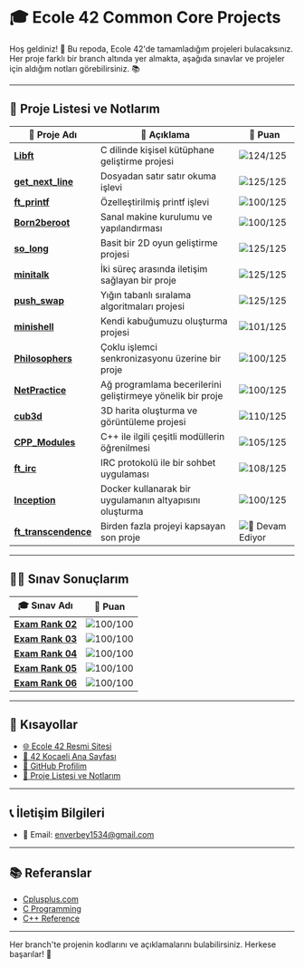 # 🎓 **Ecole 42 Common Core Projects** 

Hoş geldiniz! 👋 Bu repoda, Ecole 42'de tamamladığım projeleri bulacaksınız. Her proje farklı bir branch altında yer almakta, aşağıda sınavlar ve projeler için aldığım notları görebilirsiniz. 📚

---

## 📂 **Proje Listesi ve Notlarım**

| 📝 **Proje Adı**             | 📖 **Açıklama**                            | 🌟 **Puan** |
| --------------------------- | ------------------------------------------ | ----------- |
|[**Libft**][tree_Libft]      | C dilinde kişisel kütüphane geliştirme projesi      | ![124/125](https://img.shields.io/badge/-124%2F125-brightgreen) |
|[**get_next_line**][tree_get_next_line]            | Dosyadan satır satır okuma işlevi                    | ![125/125](https://img.shields.io/badge/-125%2F125-brightgreen) |
|[**ft_printf**][tree_ft_printf]                | Özelleştirilmiş printf işlevi                         | ![100/125](https://img.shields.io/badge/-100%2F125-brightgreen) |
|[**Born2beroot**][tree_Born2beroot]              | Sanal makine kurulumu ve yapılandırması              | ![100/125](https://img.shields.io/badge/-100%2F125-brightgreen) |
|[**so_long**][tree_so_long]                  | Basit bir 2D oyun geliştirme projesi                 | ![125/125](https://img.shields.io/badge/-125%2F125-brightgreen) |
|[**minitalk**][tree_minitalk]                 | İki süreç arasında iletişim sağlayan bir proje       | ![125/125](https://img.shields.io/badge/-125%2F125-brightgreen) |
|[**push_swap**][tree_push_swap]                | Yığın tabanlı sıralama algoritmaları projesi        | ![125/125](https://img.shields.io/badge/-125%2F125-brightgreen) |
|[**minishell**][tree_minishell]                | Kendi kabuğumuzu oluşturma projesi                   | ![101/125](https://img.shields.io/badge/-101%2F125-brightgreen) |
|[**Philosophers**][tree_Philosophers]             | Çoklu işlemci senkronizasyonu üzerine bir proje      | ![100/125](https://img.shields.io/badge/-100%2F125-brightgreen) |
|[**NetPractice**][tree_NetPractice]              | Ağ programlama becerilerini geliştirmeye yönelik bir proje | ![100/125](https://img.shields.io/badge/-100%2F125-brightgreen) |
|[**cub3d**][tree_cub3d]                    | 3D harita oluşturma ve görüntüleme projesi          | ![110/125](https://img.shields.io/badge/-110%2F125-brightgreen) |
|[**CPP_Modules**][tree_cppmodules]              | C++ ile ilgili çeşitli modüllerin öğrenilmesi       | ![105/125](https://img.shields.io/badge/-105%2F125-brightgreen) |
|[**ft_irc**][tree_ft_irc]                   | IRC protokolü ile bir sohbet uygulaması              | ![108/125](https://img.shields.io/badge/-108%2F125-brightgreen) |
|[**Inception**][tree_Inception]                | Docker kullanarak bir uygulamanın altyapısını oluşturma | ![100/125](https://img.shields.io/badge/-100%2F125-brightgreen) |
|[**ft_transcendence**][tree_ft_transcendence]         | Birden fazla projeyi kapsayan son proje              | ![🚧 Devam Ediyor](https://img.shields.io/badge/-🚧%20Devam%20Ediyor-orange) |

---

## 🧑‍💻 **Sınav Sonuçlarım**

| 🎓 **Sınav Adı**             | 🌟 **Puan** |
| ---------------------------- | ----------- |
| [**Exam Rank 02**][tree_exam02]             | ![100/100](https://img.shields.io/badge/-100%2F100-brightgreen) |
| [**Exam Rank 03**][tree_exam03]             | ![100/100](https://img.shields.io/badge/-100%2F100-brightgreen) |
| <span style="color: red;">[**Exam Rank 04**][tree_exam04]</span>             | ![100/100](https://img.shields.io/badge/-100%2F100-brightgreen) |
| [**Exam Rank 05**][tree_exam05]             | ![100/100](https://img.shields.io/badge/-100%2F100-brightgreen) |
| [**Exam Rank 06**][tree_exam06]             | ![100/100](https://img.shields.io/badge/-100%2F100-brightgreen) |

---

## 🔗 **Kısayollar**

- [🌐 Ecole 42 Resmi Sitesi](https://42.fr/en/homepage/)
- [🏫 42 Kocaeli Ana Sayfası](https://42kocaeli.com.tr)
- [👤 GitHub Profilim](https://github.com/enverbey)
- [📑 Proje Listesi ve Notlarım](#-proje-listesi-ve-notlarım)

---

## 📞 **İletişim Bilgileri**

- 📧 Email: [enverbey1534@gmail.com](mailto:enverbey1534@gmail.com)

---

## 📚 **Referanslar**

- [Cplusplus.com](https://cplusplus.com)
- [C Programming](https://www.cprogramming.com)
- [C++ Reference](https://en.cppreference.com/w/)

---
Her branch'te projenin kodlarını ve açıklamalarını bulabilirsiniz. Herkese başarılar! 🚀

[tree_Libft]: https://github.com/enverbey/42CommonCoreProjects/tree/Libft
[tree_get_next_line]: https://github.com/enverbey/42CommonCoreProjects/tree/get_next_line
[tree_ft_printf]: https://github.com/enverbey/42CommonCoreProjects/tree/ft_printf
[tree_Born2beroot]: https://github.com/enverbey/42CommonCoreProjects/tree/Born2beroot
[tree_so_long]: https://github.com/enverbey/42CommonCoreProjects/tree/so-long
[tree_minitalk]: https://github.com/enverbey/42CommonCoreProjects/tree/minitalk
[tree_push_swap]: https://github.com/enverbey/42CommonCoreProjects/tree/push_swap
[tree_minishell]: https://github.com/enverbey/42CommonCoreProjects/tree/minishell
[tree_Philosophers]: https://github.com/enverbey/42CommonCoreProjects/tree/Philosophers/
[tree_NetPractice]: https://github.com/enverbey/42CommonCoreProjects/tree/NetPractice
[tree_cub3d]: https://github.com/enverbey/42CommonCoreProjects/tree/cub3d
[tree_cppmodules]: https://github.com/enverbey/42CommonCoreProjects/tree/CPP_Modules
[tree_ft_irc]: https://github.com/enverbey/42CommonCoreProjects/tree/ft_irc
[tree_Inception]: https://github.com/enverbey/42CommonCoreProjects/tree/Inception
[tree_ft_transcendence]: https://github.com/enverbey/42CommonCoreProjects/tree/ft_transcendence

[tree_exam02]: https://github.com/enverbey/42CommonCoreProjects/tree/Exam_Rank_02
[tree_exam03]: https://github.com/enverbey/42CommonCoreProjects/tree/Exam_Rank_03
[tree_exam04]: https://github.com/enverbey/42CommonCoreProjects/tree/Exam_Rank_04
[tree_exam05]: https://github.com/enverbey/42CommonCoreProjects/tree/Exam_Rank_05
[tree_exam06]: https://github.com/enverbey/42CommonCoreProjects/tree/Exam_Rank_06











